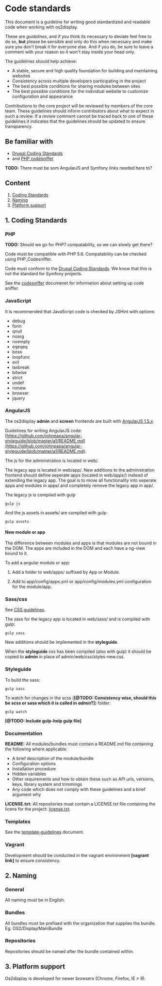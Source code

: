 # Code standards

This document is a guideline for writing good standardized and readable code when working with os2display.

These are *guidelines*, and if you think its necessary to deviate feel free to do so, **but** please be sensible and only do this when necessary and make sure you don't break it for everyone else. And if you do, be sure to leave a comment with your reason so it won't stay inside your head only.

The guidelines should help achieve:

* A stable, secure and high quality foundation for building and maintaining websites
* Consistency across multiple developers participating in the project
* The best possible conditions for sharing modules between sites
* The best possible conditions for the individual website to customize configuration and appearance

Contributions to the core project will be reviewed by members of the core team. These guidelines should inform contributors about what to expect in such a review. If a review comment cannot be traced back to one of these guidelines it indicates that the guidelines should be updated to ensure transparency.

## Be familiar with

* [Drupal Coding Standards](https://drupal.org/coding-standards)
* and [PHP codesniffer](http://pear.php.net/manual/en/package.php.php-codesniffer.php)

__TODO:__ There must be som AngularJS and Symfony links needed here to?

## Content

1. [Coding Standards](#coding_standards)
2. [Naming](#naming)
3. [Platform support](#platform_support)



<a name="coding_standards"></a>
## 1. Coding Standards

### PHP

__TODO:__ Should we go for PHP7 compatability, so we can slowly get there?

Code must be compatible with PHP 5.6. Compatability can be checked using PHP_Codesniffer.

Code must conform to the [Drupal Coding Standards](https://drupal.org/coding-standards). We know that this is not the standard for Symfony projects. 

See the [codesniffer](codesniffer.md) documenet for information about setting up code sniffer.

### JavaScript

It is recommended that JavaScript code is checked by JSHint with options:

* debug
* forin
* qnull
* noarg
* noempty
* eqeqeq
* boss
* loopfunc
* evil
* laxbreak
* bitwise
* strict
* undef
* nonew
* browser
* jquery

### AngularJS

The os2display __admin__ and __screen__ frontends are built with [AngularJS 1.5.x](https://angularjs.org/).

Guidelines for writing AngularJS code: [https://github.com/johnpapa/angular-styleguide/blob/master/a1/README.md](https://github.com/johnpapa/angular-styleguide/blob/master/a1/README.md).

The js for the administration is located in web/.

The legacy app is located in web/app/. New additions to the administration frontend should define seperate apps (located in web/apps/) instead of extending the legacy app. The goal is to move all functionality into seperate apps and modules in apps/ and completely remove the legacy app in app/.

The legacy js is compiled with gulp

```Shell
gulp js
```

And the js assets in assets/ are compiled with gulp

```Shell
gulp assets
```

#### New module or app

The difference between modules and apps is that modules are not bound in the DOM. The apps are included in the DOM and each have a ng-view bound to it. 

To add a angular module or app:

1. Add a folder to web/apps/ suffixed by App or Module.

2. Add to app/config/apps.yml or app/config/modules.yml configuration for the module/app.

### Sass/css

See [CSS guidelines](css-guidelines.md).

The sass for the legacy app is located in web/sass/ and is compiled with gulp:

```Shell
gulp sass
```

New additions should be implemented in the __styleguide__.

When the __styleguide__ css has been compiled (also with gulp) it should be copied to __admin__ in place of admin/web/css/styles-new.css.

### Styleguide

To build the sass:

```Shell
gulp sass
```

To watch for changes in the scss (__[@TODO: Consistency wise, should this be scss or sass which it is called in _admin_?]__) folder:

```Shell
gulp watch
```

__[@TODO: Include gulp-help gulp file]__

### Documentation

**README:** All modules/bundles must contain a README.md file containing the following where applicable:

* A brief description of the module/bundle
* Configuration options
* Installation procedure
* Hidden variables
* Other requirements and how to obtain these such as API urls, versions, keys, library system and trimmings
* Any code which does not comply with these guidelines and a brief argument why

**LICENSE.txt:** All repositories must contain a LICENSE.txt file containing the licens for the project: [license.txt](license.txt).

### Templates

See the [template-guidelines](template-guidelines.md) document.

### Vagrant

Development should be conducted in the vagrant environment __[vagrant link]__ to ensure consistency.



<a name="naming"></a>
## 2. Naming

### General

All naming must be in English.

### Bundles

All bundles must be prefixed with the organization that supplies the bundle. Eg. OS2/Display/MainBundle

### Repositories

Repositories should be named after the bundle contained within. 



<a name="platform_support"></a>
## 3. Platform support

Os2display is developed for newer browsers (Chrome, Firefox, IE > 9). 

